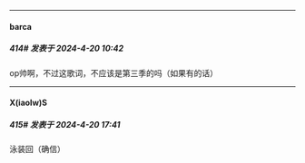 ﻿
*****

####  barca  
##### 414#       发表于 2024-4-20 10:42

op帅啊，不过这歌词，不应该是第三季的吗（如果有的话）


*****

####  X(iaolw)S  
##### 415#       发表于 2024-4-20 17:41

泳装回（确信）

